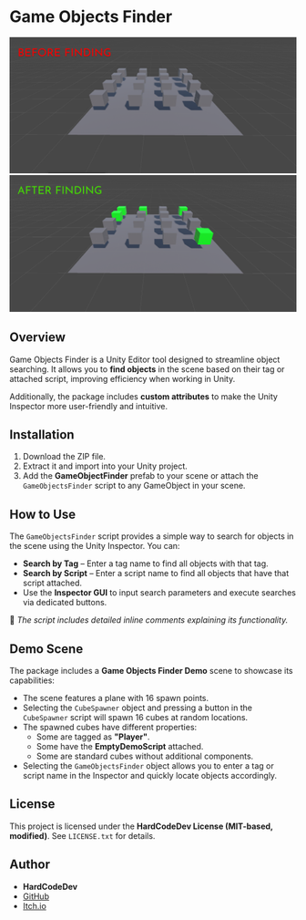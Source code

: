﻿# **Game Objects Finder**

![Before finding](before.png)
 ![After finding](after.png)

## **Overview**

Game Objects Finder is a Unity Editor tool designed to streamline object searching. It allows you to **find objects** in the scene based on their tag or attached script, improving efficiency when working in Unity.

Additionally, the package includes **custom attributes** to make the Unity Inspector more user-friendly and intuitive.

## **Installation**

1.  Download the ZIP file.
2.  Extract it and import into your Unity project.
3.  Add the **GameObjectFinder** prefab to your scene or attach the `GameObjectsFinder` script to any GameObject in your scene.

## **How to Use**

The `GameObjectsFinder` script provides a simple way to search for objects in the scene using the Unity Inspector. You can:

-   **Search by Tag** – Enter a tag name to find all objects with that tag.  
-   **Search by Script** – Enter a script name to find all objects that have that script attached.  
-   Use the **Inspector GUI** to input search parameters and execute searches via dedicated buttons.  

📌 _The script includes detailed inline comments explaining its functionality._ 

## **Demo Scene**

The package includes a **Game Objects Finder Demo** scene to showcase its capabilities:

-   The scene features a plane with 16 spawn points.
-   Selecting the `CubeSpawner` object and pressing a button in the `CubeSpawner` script will spawn 16 cubes at random locations.
-   The spawned cubes have different properties:
    -   Some are tagged as **"Player"**.
    -   Some have the **EmptyDemoScript** attached.
    -   Some are standard cubes without additional components.
-   Selecting the `GameObjectsFinder` object allows you to enter a tag or script name in the Inspector and quickly locate objects accordingly.

## **License**

This project is licensed under the **HardCodeDev License (MIT-based, modified)**. See `LICENSE.txt` for details.

## **Author**

-   **HardCodeDev**
-   [GitHub](https://github.com/HardCodeDev777)
-   [Itch.io](https://hardcodedev.itch.io/)
